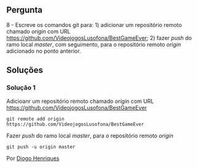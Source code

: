 ## Pergunta

8 - Escreve os comandos git para: 1) adicionar um repositório remoto chamado
_origin_ com URL https://github.com/VideojogosLusofona/BestGameEver; 2) fazer
_push_ do ramo local _master_, com seguimento, para o repositório remoto
_origin_ adicionado no ponto anterior.


## Soluções

### Solução 1

Adicioanr um repositório remoto chamado _origin_ com URL 
https://github.com/VideojogosLusofona/BestGameEver

`git remote add origin https://github.com/VideojogosLusofona/BestGameEver`

Fazer _push_ do ramo local _master_, para o repositório remoto _origin_

`git push -u origin master`

Por [Diogo Henriques](https://github.com/diogo-h)
